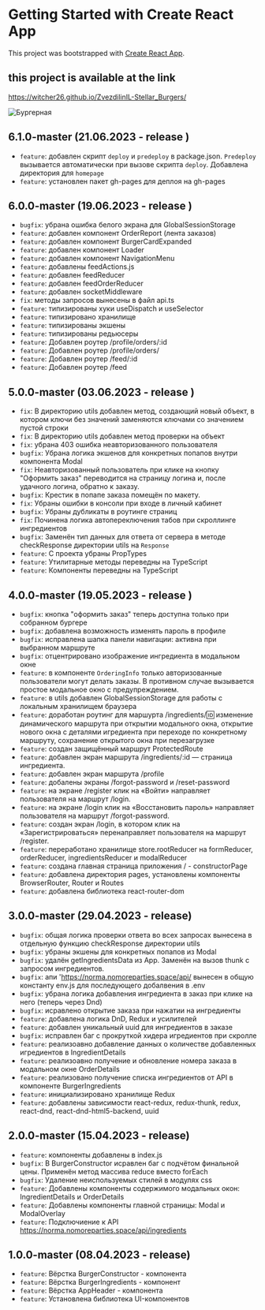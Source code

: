 # Getting Started with Create React App

This project was bootstrapped with [Create React App](https://github.com/facebook/create-react-app).

## this project is available at the link
https://witcher26.github.io/ZvezdilinIL-Stellar_Burgers/

![Бургерная](https://github.com/Witcher26/Stellar_Burgers/assets/66370784/25cd4d87-0d1e-456f-8b6d-b36eb59d8933)

## 6.1.0-master (21.06.2023 - release )
- `feature`: добавлен скрипт `deploy` и `predeploy` в package.json. `Predeploy` вызывается автоматически при вызове скрипта `deploy`. Добавлена директория для `homepage`
- `feature`: установлен пакет gh-pages для деплоя на gh-pages

## 6.0.0-master (19.06.2023 - release )
- `bugfix`: убрана ошибка белого экрана для GlobalSessionStorage
- `feature`: добавлен компонент OrderReport (лента заказов)
- `feature`: добавлен компонент BurgerCardExpanded
- `feature`: добавлен компонент Loader
- `feature`: добавлен компонент NavigationMenu
- `feature`: добавлены feedActions.js
- `feature`: добавлен feedReducer
- `feature`: добавлен feedOrderReducer
- `feature`: добавлен socketMiddleware
- `fix`: методы запросов вынесены в файл api.ts
- `feature`: типизированы хуки useDispatch и useSelector
- `feature`: типизировано хранилище
- `feature`: типизированы экшены
- `feature`: типизированы редьюсеры
- `feature`: Добавлен роутер /profile/orders/:id
- `feature`: Добавлен роутер /profile/orders/
- `feature`: Добавлен роутер /feed/:id
- `feature`: Добавлен роутер /feed

## 5.0.0-master (03.06.2023 - release )
- `fix`: В директорию utils добавлен метод, создающий новый объект, в котором ключи без значений заменяются ключами со значением пустой строки
- `fix`: В директорию utils добавлен метод проверки на объект
- `fix`: убрана 403 ошибка неавторизованного пользователя
- `bugfix`: Убрана логика экшенов для конкретных попапов внутри компонента Modal
- `fix`: Неавторизованный пользователь при клике на кнопку "Оформить заказ" переводится на страницу логина и, после удачного логина, обратно к заказу.
- `bugfix`: Крестик в попапе заказа помещён по макету.
- `fix`: Убраны ошибки в консоли при входе в личный кабинет
- `bugfix`: Убраны дубликаты <AppHeader /> в роутинге страниц
- `fix`: Починена логика автопереключения табов при скроллинге ингредиентов
- `bugfix`: Заменён тип данных для ответа от сервера в методе checkResponse директории utils на `Response`
- `feature`: С проекта убраны PropTypes
- `feature`: Утилитарные методы переведны на TypeScript
- `feature`: Компоненты переведны на TypeScript

## 4.0.0-master (19.05.2023 - release )
- `bugfix`: кнопка "оформить заказ" теперь доступна только при собранном бургере
- `bugfix`: добавлена возможность изменять пароль в профиле
- `bugfix`: исправлена шапка панели навигации: активна при выбранном маршруте
- `bugfix`: отцентрировано изображение ингредиента в модальном окне
- `feature`: в компоненте `OrderingInfo` только авторизованные пользователи могут делать заказы. В противном случае вызывается простое модальное окно с предупреждением.
- `feature`: в utils добавлен GlobalSessionStorage для работы с локальным хранилищем браузера
- `feature`: доработан роутинг для маршурта /ingredients/:id: изменение динамического маршрута при открытии модального окна, открытие нового окна с деталями игредиента при переходе по  конкретному маршруту, сохранение открытого окна при перезагрузке
- `feature`: создан защищённый маршрут ProtectedRoute
- `feature`: добавлен экран маршрута /ingredients/:id — страница ингредиента.
- `feature`: добавлен экран маршрута /profile
- `feature`: добалены экраны /forgot-password и /reset-password
- `feature`: на экране /register клик на «Войти» направляет пользователя на маршрут /login.
- `feature`: на экране /login клик на «Восстановить пароль» направляет пользователя на маршрут /forgot-password.
- `feature`: создан экран /login, в котором клик на «Зарегистрироваться» перенаправляет пользователя на маршрут /register.
- `feature`: переработано хранилище store.rootReducer на formReducer, orderReducer, ingredientsReducer и modalReducer
- `feature`: создана главная страница приложения / - constructorPage
- `feature`: добавлена директория pages, установлены компоненты BrowserRouter, Router и Routes
- `feature`: добавлена библиотека react-router-dom

## 3.0.0-master (29.04.2023 - release)
- `bugfix`: общая логика проверки ответа во всех запросах вынесена в отдельную функцию checkResponse директории utils
- `bugfix`: убраны экшены для конкретных попапов из Modal
- `bugfix`: удалён getIngredientsData из App. Заменён на вызов thunk с запросом ингредиентов.
- `bugfix`: апи 'https://norma.nomoreparties.space/api/ вынесен в общую константу env.js для последующего добалвения в .env
- `bugfix`: убрана логика добавления ингредиента в заказ при клике на него (теперь через Dnd)
- `bugfix`: исравлено открытие заказа при нажатии на ингредиенты
- `feature`: добавлена логика DnD, Redux и усилителей
- `feature`: добавлен уникальный uuid для ингредиентов в заказе
- `bugfix`: исправлен баг с прокруткой хидера игредиентов при скролле
- `feature`: реализоавно добавление данных о количестве добавленных игредиентов в IngredientDetails
- `feature`: реализоавно получение и обновление номера заказа в модальном окне OrderDetails
- `feature`: реализовано получение списка ингредиентов от API в компоненте BurgerIngredients
- `feature`: инициализировано хранилище Redux
- `feature`: добавлены зависимости react-redux, redux-thunk, redux, react-dnd, react-dnd-html5-backend, uuid

## 2.0.0-master (15.04.2023 - release)
- `feature`: компоненты добавлены в index.js
- `bugfix`: В BurgerConstructor исравлен баг с подчётом финальной цены. Применён метод массива reduce вместо forEach
- `bugfix`: Удаление неиспользуемых стилей в модулях css
- `feature`: Добавлены компоненты содержимого модальных окон: IngredientDetails и OrderDetails
- `feature`: Добавлены компоненты главной страницы: Modal и ModalOverlay
- `feature`: Подключиение к API https://norma.nomoreparties.space/api/ingredients

## 1.0.0-master (08.04.2023 - release)
- `feature`: Вёрстка BurgerConstructor - компонента
- `feature`: Вёрстка BurgerIngredients - компонент
- `feature`: Вёрстка AppHeader - компонента
- `feature`: Установлена библиотека UI-компонентов

